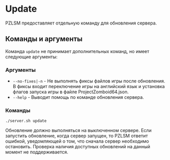 # Update
PZLSM предоставляет отдельную команду для обновления сервера.

## Команды и аргументы
Команда `update` не принимает дополнительных команд, но имеет следующие аргументы:

### Аргументы

* `--no-fixes|-n` - Не выполнять фиксы файлов игры после обновления. В фиксы входит переключение игры на английский язык и установка флагов запуска игры в файле ProjectZomboid64.json.
* `--help` - Выводит помощь по команде обновления сервера.

### Команды

    ./server.sh update

Обновление должно выполняться на выключенном сервере. Если запустить обновление, когда сервер запущен, то PZLSM ответит ошибкой, уведомляющей о том, что сначала сервер необходимо остановить. Проверка наличия доступных обновлений на данный момент не поддерживается.  
